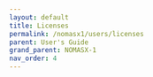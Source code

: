 ```yaml
---
layout: default
title: Licenses
permalink: /nomasx1/users/licenses
parent: User's Guide
grand_parent: NOMASX-1
nav_order: 4
---
```


